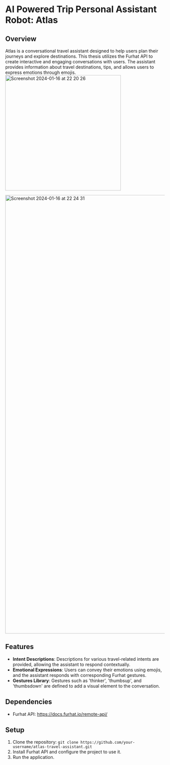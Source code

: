 # AI Powered Trip Personal Assistant Robot: Atlas

## Overview
Atlas is a conversational travel assistant designed to help users plan their journeys and explore destinations. This thesis utilizes the Furhat API to create interactive and engaging conversations with users. The assistant provides information about travel destinations, tips, and allows users to express emotions through emojis.
<img width="365" alt="Screenshot 2024-01-16 at 22 20 26" src="https://github.com/rayaneB0t/AI-Powered-Trip-Personal-Assistant/assets/83134555/17e4ac5f-7694-4fbd-a868-b08509e1e358">

<img width="1386" alt="Screenshot 2024-01-16 at 22 24 31" src="https://github.com/rayaneB0t/AI-Powered-Trip-Personal-Assistant/assets/83134555/94b609f6-2f6d-4985-9155-1f6364392214">

## Features
- **Intent Descriptions**: Descriptions for various travel-related intents are provided, allowing the assistant to respond contextually.
- **Emotional Expressions**: Users can convey their emotions using emojis, and the assistant responds with corresponding Furhat gestures.
- **Gestures Library**: Gestures such as 'thinker', 'thumbsup', and 'thumbsdown' are defined to add a visual element to the conversation.

## Dependencies
- Furhat API: https://docs.furhat.io/remote-api/

## Setup
1. Clone the repository: `git clone https://github.com/your-username/atlas-travel-assistant.git`
2. Install Furhat API and configure the project to use it.
3. Run the application.
